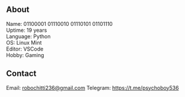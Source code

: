 About
-----
Name: 01100001 01110010 01110101 01101110 <br/>
Uptime: 19 years <br/>
Language: Python <br/>
OS: Linux Mint   <br/>
Editor: VSCode   <br/>
Hobby: Gaming    <br/>

Contact
-------
Email: robochitti236@gmail.com
Telegram: https://t.me/psychoboy536
